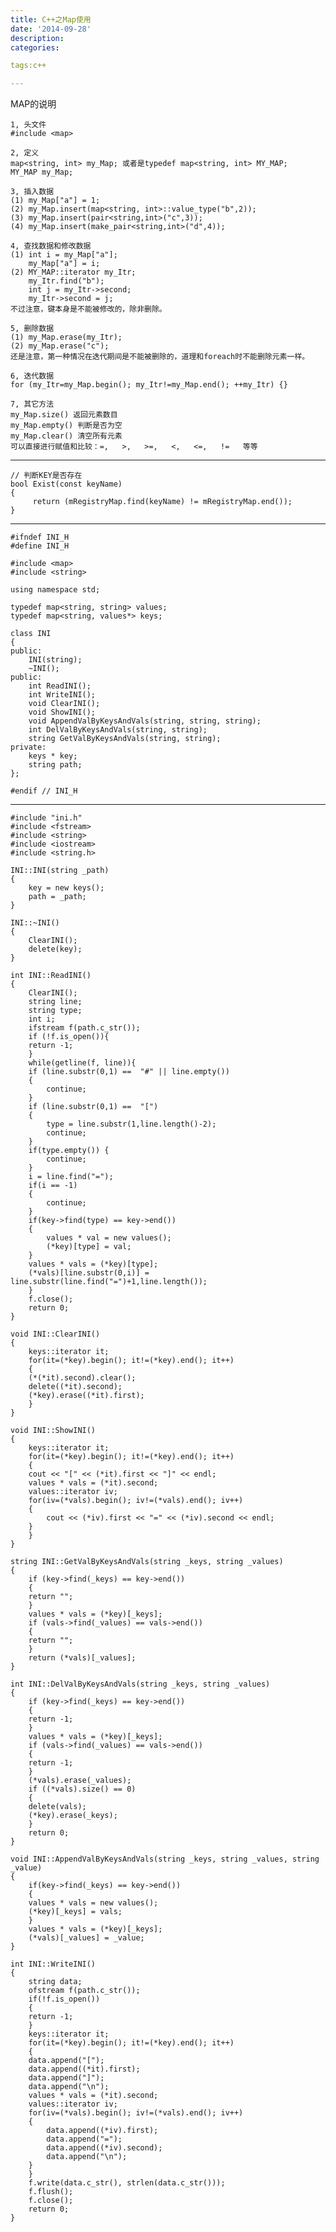 ```yaml
---
title: C++之Map使用
date: '2014-09-28'
description:
categories:

tags:c++

---
```


MAP的说明  

	1, 头文件 
	#include <map> 

	2, 定义 
	map<string, int> my_Map; 或者是typedef map<string, int> MY_MAP; 
	MY_MAP my_Map; 

	3, 插入数据 
	(1) my_Map["a"] = 1; 
	(2) my_Map.insert(map<string, int>::value_type("b",2)); 
	(3) my_Map.insert(pair<string,int>("c",3)); 
	(4) my_Map.insert(make_pair<string,int>("d",4)); 

	4, 查找数据和修改数据 
	(1) int i = my_Map["a"]; 
	    my_Map["a"] = i; 
	(2) MY_MAP::iterator my_Itr; 
	    my_Itr.find("b"); 
	    int j = my_Itr->second; 
	    my_Itr->second = j; 
	不过注意，键本身是不能被修改的，除非删除。 

	5, 删除数据 
	(1) my_Map.erase(my_Itr); 
	(2) my_Map.erase("c"); 
	还是注意，第一种情况在迭代期间是不能被删除的，道理和foreach时不能删除元素一样。 

	6, 迭代数据 
	for (my_Itr=my_Map.begin(); my_Itr!=my_Map.end(); ++my_Itr) {} 

	7, 其它方法 
	my_Map.size() 返回元素数目 
	my_Map.empty() 判断是否为空 
	my_Map.clear() 清空所有元素 
	可以直接进行赋值和比较：=,   >,   >=,   <,   <=,   !=   等等 

---

	// 判断KEY是否存在
	bool Exist(const keyName)
	{
	     return (mRegistryMap.find(keyName) != mRegistryMap.end());
	}

---

	#ifndef INI_H
	#define INI_H

	#include <map>
	#include <string>

	using namespace std;

	typedef map<string, string> values;
	typedef map<string, values*> keys;

	class INI
	{
	public:
	    INI(string);
	    ~INI();
	public:
	    int ReadINI();
	    int WriteINI();
	    void ClearINI();
	    void ShowINI();
	    void AppendValByKeysAndVals(string, string, string);
	    int DelValByKeysAndVals(string, string);
	    string GetValByKeysAndVals(string, string);
	private:
	    keys * key;
	    string path;
	};

	#endif // INI_H

---

	#include "ini.h"
	#include <fstream>
	#include <string>
	#include <iostream>
	#include <string.h>

	INI::INI(string _path)
	{
	    key = new keys();
	    path = _path;
	}

	INI::~INI()
	{
	    ClearINI();
	    delete(key);
	}

	int INI::ReadINI()
	{
	    ClearINI();
	    string line;
	    string type;
	    int i;
	    ifstream f(path.c_str());
	    if (!f.is_open()){
		return -1;
	    }
	    while(getline(f, line)){
		if (line.substr(0,1) ==  "#" || line.empty())
		{
		    continue;
		}
		if (line.substr(0,1) ==  "[")
		{
		    type = line.substr(1,line.length()-2);
		    continue;
		}
		if(type.empty()) {
		    continue;
		}
		i = line.find("=");
		if(i == -1)
		{
		    continue;
		}
		if(key->find(type) == key->end())
		{
		    values * val = new values();
		    (*key)[type] = val;
		}
		values * vals = (*key)[type];
		(*vals)[line.substr(0,i)] = line.substr(line.find("=")+1,line.length());
	    }
	    f.close();
	    return 0;
	}

	void INI::ClearINI()
	{
	    keys::iterator it;
	    for(it=(*key).begin(); it!=(*key).end(); it++)
	    {
		(*(*it).second).clear();
		delete((*it).second);
		(*key).erase((*it).first);
	    }
	}

	void INI::ShowINI()
	{
	    keys::iterator it;
	    for(it=(*key).begin(); it!=(*key).end(); it++)
	    {
		cout << "[" << (*it).first << "]" << endl;
		values * vals = (*it).second;
		values::iterator iv;
		for(iv=(*vals).begin(); iv!=(*vals).end(); iv++)
		{
		    cout << (*iv).first << "=" << (*iv).second << endl;
		}
	    }
	}

	string INI::GetValByKeysAndVals(string _keys, string _values)
	{
	    if (key->find(_keys) == key->end())
	    {
		return "";
	    }
	    values * vals = (*key)[_keys];
	    if (vals->find(_values) == vals->end())
	    {
		return "";
	    }
	    return (*vals)[_values];
	}

	int INI::DelValByKeysAndVals(string _keys, string _values)
	{
	    if (key->find(_keys) == key->end())
	    {
		return -1;
	    }
	    values * vals = (*key)[_keys];
	    if (vals->find(_values) == vals->end())
	    {
		return -1;
	    }
	    (*vals).erase(_values);
	    if ((*vals).size() == 0)
	    {
		delete(vals);
		(*key).erase(_keys);
	    }
	    return 0;
	}

	void INI::AppendValByKeysAndVals(string _keys, string _values, string _value)
	{
	    if(key->find(_keys) == key->end())
	    {
		values * vals = new values();
		(*key)[_keys] = vals;
	    }
	    values * vals = (*key)[_keys];
	    (*vals)[_values] = _value;
	}

	int INI::WriteINI()
	{
	    string data;
	    ofstream f(path.c_str());
	    if(!f.is_open())
	    {
		return -1;
	    }
	    keys::iterator it;
	    for(it=(*key).begin(); it!=(*key).end(); it++)
	    {
		data.append("[");
		data.append((*it).first);
		data.append("]");
		data.append("\n");
		values * vals = (*it).second;
		values::iterator iv;
		for(iv=(*vals).begin(); iv!=(*vals).end(); iv++)
		{
		    data.append((*iv).first);
		    data.append("=");
		    data.append((*iv).second);
		    data.append("\n");
		}
	    }
	    f.write(data.c_str(), strlen(data.c_str()));
	    f.flush();
	    f.close();
	    return 0;
	}


